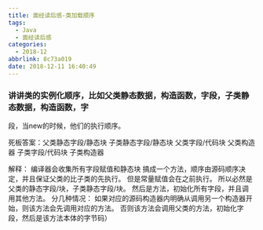 ```yaml
---
title: 面经读后感-类加载顺序
tags:
  - Java
  - 面经读后感
categories:
  - 2018-12
abbrlink: 8c73a019
date: 2018-12-11 16:40:49
---
```

### 讲讲类的实例化顺序，比如父类静态数据，构造函数，字段，子类静态数据，构造函数，字
段，当new的时候，他们的执行顺序。

死板答案：父类静态字段/静态块 子类静态字段/静态块 父类字段/代码块 父类构造器 子类字段/代码块  子类构造器

解释：
编译器会收集所有字段赋值和静态块 搞成一个<clinit>方法，顺序由源码顺序决定，并且保证父类的<clinit>比子类的先执行。
但是常量赋值会在<clinit>之前执行。
所以必然是父类的静态字段/块，子类静态字段/块。
然后是<init>方法，初始化所有字段，并且调用其他<init>方法。
分几种情况：
如果<init>对应的源码构造器内明确从调用另一个构造器开始，则该<init>方法会先调用对应的<init>方法。
否则该<init>方法会调用父类的<init>方法，初始化字段，然后是该<init>方法本体的字节码）

